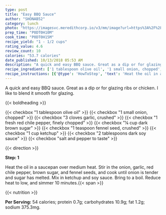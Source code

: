 ```yaml
---
type: post
title: "Easy BBQ Sauce"
author: "SHONAB52"
category: lunch
photo: "https://imagesvc.meredithcorp.io/v3/mm/image?url=https%3A%2F%2Fimages.media-allrecipes.com%2Fuserphotos%2F1373897.jpg"
prep_time: "P0DT0H10M"
cook_time: "P0DT0H15M"
recipe_yield: "1 - 1/2 cups"
rating_value: 4.6
review_count: 10
calories: "53.7 calories"
date_published: 10/13/2018 05:53 AM
description: "A quick and easy BBQ sauce. Great as a dip or for glazing ribs or chicken. I like to blend it smooth for glazing."
recipe_ingredient: ['1 tablespoon olive oil', '1 small onion, chopped', '3 cloves garlic, crushed', '1 fresh red chile pepper, finely chopped', '¼ cup dark brown sugar', '1 teaspoon fennel seed, crushed', '1 cup ketchup', '2 tablespoons dark soy sauce', 'salt and pepper to taste']
recipe_instructions: [{'@type': 'HowToStep', 'text': 'Heat the oil in a saucepan over medium heat. Stir in the onion, garlic, red chile pepper, brown sugar, and fennel seeds, and cook until onion is tender and sugar has melted. Mix in ketchup and soy sauce. Bring to a boil. Reduce heat to low, and simmer 10 minutes.\n'}]
---
```


A quick and easy BBQ sauce. Great as a dip or for glazing ribs or chicken. I like to blend it smooth for glazing. 

{{< boldheading >}}

{{< checkbox "1 tablespoon olive oil" >}}
{{< checkbox "1 small onion, chopped" >}}
{{< checkbox "3 cloves garlic, crushed" >}}
{{< checkbox "1  fresh red chile pepper, finely chopped" >}}
{{< checkbox "¼ cup dark brown sugar" >}}
{{< checkbox "1 teaspoon fennel seed, crushed" >}}
{{< checkbox "1 cup ketchup" >}}
{{< checkbox "2 tablespoons dark soy sauce" >}}
{{< checkbox "salt and pepper to taste" >}}


{{< direction >}}

**Step: 1**

Heat the oil in a saucepan over medium heat. Stir in the onion, garlic, red chile pepper, brown sugar, and fennel seeds, and cook until onion is tender and sugar has melted. Mix in ketchup and soy sauce. Bring to a boil. Reduce heat to low, and simmer 10 minutes.{{< span >}}

{{< nutrition >}}

**Per Serving:** 54 calories; protein 0.7g; carbohydrates 10.9g; fat 1.2g; sodium 375.3mg.